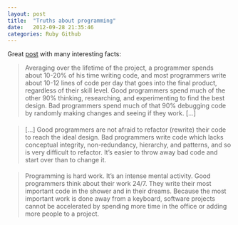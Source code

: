 ```yaml
---
layout: post
title:  "Truths about programming"
date:   2012-09-28 21:35:46
categories: Ruby Github
---
```


Great [post][1] with many interesting facts:

> Averaging over the lifetime of the project, a programmer spends about 10-20% of his time writing code, and most programmers write about 10-12 lines of code per day that goes into the final product, regardless of their skill level. Good programmers spend much of the other 90% thinking, researching, and experimenting to find the best design. Bad programmers spend much of that 90% debugging code by randomly making changes and seeing if they work. [...]

#### 

> [...] Good programmers are not afraid to refactor (rewrite) their code  to reach the ideal design. Bad programmers write code which lacks conceptual integrity, non-redundancy, hierarchy, and patterns, and so is very difficult to refactor. It’s easier to throw away bad code and start over than to change it.


#### 

> Programming is hard work. It’s an intense mental activity. Good programmers think about their work 24/7. They write their most important code in the shower and in their dreams. Because the most important work is done away from a keyboard, software projects cannot be accelerated by spending more time in the office or adding more people to a project.

  [1]: http://dotmac.rationalmind.net/2010/08/17/some-lesser-known-truths-about-programming/